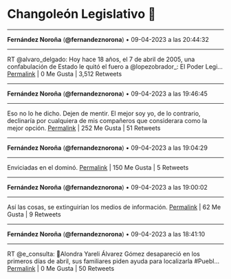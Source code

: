 # Changoleón Legislativo 🙈
*****
**Fernández Noroña** (**@fernandeznorona**) • 09-04-2023 a las 20:44:32
*****
RT @alvaro_delgado: Hoy hace 18 años, el 7 de abril de 2005, una confabulación de Estado  le quitó el fuero a @lopezobrador_: El Poder Legi…
[Permalink](https://twitter.com/fernandeznorona/status/1645286616703827968) | 0 Me Gusta | 3,512 Retweets
*****
**Fernández Noroña** (**@fernandeznorona**) • 09-04-2023 a las 19:46:45
*****
Eso no lo he dicho. Dejen de mentir. El mejor soy yo, de lo contrario, declinaría por cualquiera de mis compañeros que considerara como la mejor opción.
[Permalink](https://twitter.com/fernandeznorona/status/1645272075093811200) | 252 Me Gusta | 51 Retweets
*****
**Fernández Noroña** (**@fernandeznorona**) • 09-04-2023 a las 19:04:29
*****
Enviciadas en el dominó.
[Permalink](https://twitter.com/fernandeznorona/status/1645261442067886081) | 150 Me Gusta | 5 Retweets
*****
**Fernández Noroña** (**@fernandeznorona**) • 09-04-2023 a las 19:00:02
*****
Así las cosas, se extinguirían los medios de información.
[Permalink](https://twitter.com/fernandeznorona/status/1645260318820679680) | 62 Me Gusta | 9 Retweets
*****
**Fernández Noroña** (**@fernandeznorona**) • 09-04-2023 a las 18:41:10
*****
RT @e_consulta: 🔴Alondra Yareli Álvarez Gómez desapareció en los primeros días de abril, sus familiares piden ayuda para localizarla #Puebl…
[Permalink](https://twitter.com/fernandeznorona/status/1645255573544509441) | 0 Me Gusta | 50 Retweets